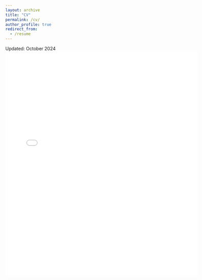 ```yaml
---
layout: archive
title: "CV"
permalink: /cv/
author_profile: true
redirect_from:
  - /resume
---
```

Updated: October 2024
<embed src="{{ site.baseurl }}/files/CV_Dain Yoo (October).pdf" width="600" height="700">
